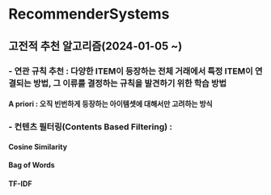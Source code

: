 # RecommenderSystems
## 고전적 추천 알고리즘(2024-01-05 ~)
### - 연관 규칙 추천 : 다양한 ITEM이 등장하는 전체 거래에서 특정 ITEM이 연결되는 방법, 그 이류를 결정하는 규칙을 발견하기 위한 학습 방법
####  A priori : 오직 빈번하게 등장하는 아이템셋에 대해서만 고려하는 방식
### - 컨텐츠 필터링(Contents Based Filtering) : 
#### Cosine Similarity
#### Bag of Words
#### TF-IDF
